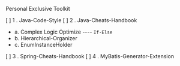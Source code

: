 Personal Exclusive Toolkit

[ ] 1 . Java-Code-Style
[ ] 2 . Java-Cheats-Handbook

  * a. Complex Logic Optimize ---- `If-Else` 
  * b. Hierarchical-Organizer
  * c. EnumInstanceHolder
  
[ ] 3 . Spring-Cheats-Handbook
[ ] 4 . MyBatis-Generator-Extension
